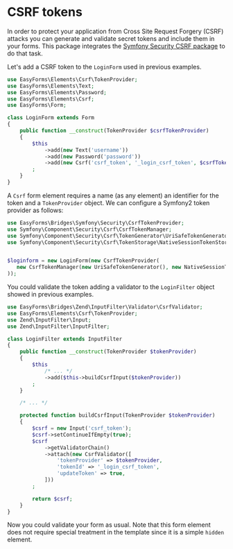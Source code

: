 # CSRF tokens

In order to protect your application from Cross Site Request Forgery (CSRF) attacks
you can generate and validate secret tokens and include them in your forms. This
package integrates the
[Symfony Security CSRF package](https://packagist.org/packages/symfony/security-csrf)
to do that task.

Let's add a CSRF token to the `LoginForm` used in previous examples.

```php
use EasyForms\Elements\Csrf\TokenProvider;
use EasyForms\Elements\Text;
use EasyForms\Elements\Password;
use EasyForms\Elements\Csrf;
use EasyForms\Form;

class LoginForm extends Form
{
    public function __construct(TokenProvider $csrfTokenProvider)
    {
        $this
            ->add(new Text('username'))
            ->add(new Password('password'))
            ->add(new Csrf('csrf_token', '_login_csrf_token', $csrfTokenProvider))
        ;
    }
}
```

A `Csrf` form element requires a name (as any element) an identifier for the token
and a `TokenProvider` object. We can configure a Symfony2 token provider as follows:

```php
use EasyForms\Bridges\Symfony\Security\CsrfTokenProvider;
use Symfony\Component\Security\Csrf\CsrfTokenManager;
use Symfony\Component\Security\Csrf\TokenGenerator\UriSafeTokenGenerator;
use Symfony\Component\Security\Csrf\TokenStorage\NativeSessionTokenStorage;


$loginform = new LoginForm(new CsrfTokenProvider(
   new CsrfTokenManager(new UriSafeTokenGenerator(), new NativeSessionTokenStorage())
));
```

You could validate the token adding a validator to the `LoginFilter` object showed in
previous examples.

```php
use EasyForms\Bridges\Zend\InputFilter\Validator\CsrfValidator;
use EasyForms\Elements\Csrf\TokenProvider;
use Zend\InputFilter\Input;
use Zend\InputFilter\InputFilter;

class LoginFilter extends InputFilter
{
    public function __construct(TokenProvider $tokenProvider)
    {
        $this
            /* ... */
            ->add($this->buildCsrfInput($tokenProvider))
        ;
    }

    /* ... */

    protected function buildCsrfInput(TokenProvider $tokenProvider)
    {
        $csrf = new Input('csrf_token');
        $csrf->setContinueIfEmpty(true);
        $csrf
            ->getValidatorChain()
            ->attach(new CsrfValidator([
                'tokenProvider' => $tokenProvider,
                'tokenId' => '_login_csrf_token',
                'updateToken' => true,
            ]))
        ;

        return $csrf;
    }
}
```

Now you could validate your form as usual. Note that this form element does not
require special treatment in the template since it is a simple `hidden` element.
